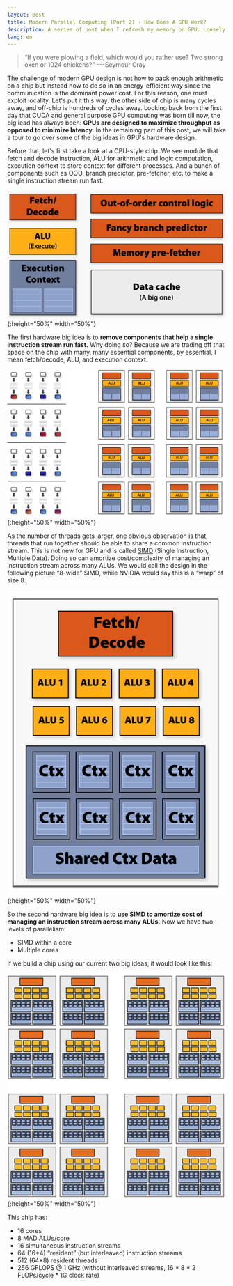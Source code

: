 ```yaml
---
layout: post
title: Modern Parallel Computing (Part 2) - How Does A GPU Work?
description: A series of post when I refresh my memory on GPU. Loosely based on JDO's course material.
lang: en
---
```


> “If you were plowing a field, which would you rather use? Two strong oxen or 1024 chickens?” ---Seymour Cray

The challenge of modern GPU design is not how to pack enough arithmetic on a chip but instead how to do so in an energy-efficient way since the communication is the dominant power cost. For this reason, one must exploit locality. Let's put it this way: the other side of chip is many cycles away, and off-chip is hundreds of cycles away. Looking back from the first day that CUDA and general purpose GPU computing was born till now, the big iead has always been: **GPUs are designed to maximize throughput as opposed to minimize latency.** In the remaining part of this post, we will take a tour to go over some of the big ideas in GPU's hardware design.

Before that, let's first take a look at a CPU-style chip. We see module that fetch and decode instruction, ALU for arithmetic and logic computation, execution context to store context for different processes. And a bunch of components such as OOO, branch predictor, pre-fetcher, etc. to make a single instruction stream run fast.

![cpu-style-chip](/public/images/cpu-style-chip.png){:height="50%" width="50%"}

The first hardware big idea is to **remove components that help a single instruction stream run fast.** Why doing so? Because we are trading off that space on the chip with many, many essential components, by essential, I mean fetch/decode, ALU, and execution context.

![multi-thread](/public/images/multi-thread.png){:height="50%" width="50%"}

As the number of threads gets larger, one obvious observation is that, threads that run together should be able to share a common instruction stream. This is not new for GPU and is called [SIMD](https://en.wikipedia.org/wiki/SIMD) (Single Instruction, Multiple Data). Doing so can amortize cost/complexity of managing an instruction stream across many ALUs. We would call the design in the following picture “8-wide” SIMD, while NVIDIA would say this is a “warp” of size 8.

![simd](/public/images/simd.png){:height="50%" width="50%"}

So the second hardware big idea is to **use SIMD to amortize cost of managing an instruction stream across many ALUs.** Now we have two levels of parallelism:
  - SIMD within a core
  - Multiple cores

If we build a chip using our current two big ideas, it would look like this:

![two-level-parallelism](/public/images/two-level-parallelism.png){:height="50%" width="50%"}

This chip has:
- 16 cores
- 8 MAD ALUs/core
- 16 simultaneous instruction streams
- 64 (16*4) “resident” (but interleaved) instruction streams
- 512 (64*8) resident threads
- 256 GFLOPS @ 1 GHz (without interleaved streams, 16 * 8 * 2 FLOPs/cycle * 1G clock rate)


